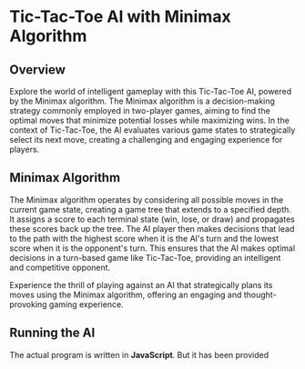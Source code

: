 # Tic-Tac-Toe AI with Minimax Algorithm

## Overview

Explore the world of intelligent gameplay with this Tic-Tac-Toe AI, powered by the Minimax algorithm. The Minimax algorithm is a decision-making strategy commonly employed in two-player games, aiming to find the optimal moves that minimize potential losses while maximizing wins. In the context of Tic-Tac-Toe, the AI evaluates various game states to strategically select its next move, creating a challenging and engaging experience for players.

## Minimax Algorithm

The Minimax algorithm operates by considering all possible moves in the current game state, creating a game tree that extends to a specified depth. It assigns a score to each terminal state (win, lose, or draw) and propagates these scores back up the tree. The AI player then makes decisions that lead to the path with the highest score when it is the AI's turn and the lowest score when it is the opponent's turn. This ensures that the AI makes optimal decisions in a turn-based game like Tic-Tac-Toe, providing an intelligent and competitive opponent.

Experience the thrill of playing against an AI that strategically plans its moves using the Minimax algorithm, offering an engaging and thought-provoking gaming experience.

## Running the AI

The actual program is written in **JavaScript**. But it has been provided 